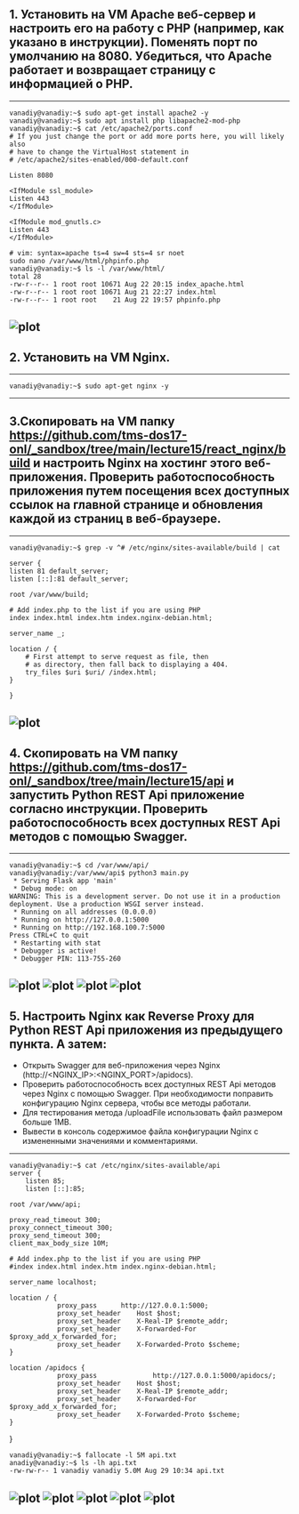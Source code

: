 ## 1. Установить на VM Apache веб-сервер и настроить его на работу с PHP (например, как указано в инструкции). Поменять порт по умолчанию на 8080. Убедиться, что Apache работает и возвращает страницу с информацией о PHP.
---
	vanadiy@vanadiy:~$ sudo apt-get install apache2 -y
	vanadiy@vanadiy:~$ sudo apt install php libapache2-mod-php
	vanadiy@vanadiy:~$ cat /etc/apache2/ports.conf
	# If you just change the port or add more ports here, you will likely also
	# have to change the VirtualHost statement in
	# /etc/apache2/sites-enabled/000-default.conf

	Listen 8080

	<IfModule ssl_module>
	Listen 443
	</IfModule>

	<IfModule mod_gnutls.c>
	Listen 443
	</IfModule>

	# vim: syntax=apache ts=4 sw=4 sts=4 sr noet
	sudo nano /var/www/html/phpinfo.php
	vanadiy@vanadiy:~$ ls -l /var/www/html/
	total 28
	-rw-r--r-- 1 root root 10671 Aug 22 20:15 index_apache.html
	-rw-r--r-- 1 root root 10671 Aug 21 22:27 index.html
	-rw-r--r-- 1 root root    21 Aug 22 19:57 phpinfo.php
![plot](php.png)
---

## 2. Установить на VM Nginx.
---
	vanadiy@vanadiy:~$ sudo apt-get nginx -y
---

## 3.Скопировать на VM папку https://github.com/tms-dos17-onl/_sandbox/tree/main/lecture15/react_nginx/build и настроить Nginx на хостинг этого веб-приложения. Проверить работоспособность приложения путем посещения всех доступных ссылок на главной странице и обновления каждой из страниц в веб-браузере.
---
	vanadiy@vanadiy:~$ grep -v ^# /etc/nginx/sites-available/build | cat

	server {
	listen 81 default_server;
	listen [::]:81 default_server;

	root /var/www/build;

	# Add index.php to the list if you are using PHP
	index index.html index.htm index.nginx-debian.html;

	server_name _;

	location / {
		# First attempt to serve request as file, then
		# as directory, then fall back to displaying a 404.
		try_files $uri $uri/ /index.html;
	}

	}
![plot](nginx_build.png)	
---

## 4. Скопировать на VM папку https://github.com/tms-dos17-onl/_sandbox/tree/main/lecture15/api и запустить Python REST Api приложение согласно инструкции. Проверить работоспособность всех доступных REST Api методов с помощью Swagger.
---
	vanadiy@vanadiy:~$ cd /var/www/api/
	vanadiy@vanadiy:/var/www/api$ python3 main.py
	 * Serving Flask app 'main'
	 * Debug mode: on
	WARNING: This is a development server. Do not use it in a production deployment. Use a production WSGI server instead.
	 * Running on all addresses (0.0.0.0)
	 * Running on http://127.0.0.1:5000
	 * Running on http://192.168.100.7:5000
	Press CTRL+C to quit
	 * Restarting with stat
	 * Debugger is active!
	 * Debugger PIN: 113-755-260
![plot](apidocs.png)
![plot](п_4_1.png)
![plot](п_4_2.png)
![plot](п_4_3.png)
---

## 5. Настроить Nginx как Reverse Proxy для Python REST Api приложения из предыдущего пункта. А затем:
- Открыть Swagger для веб-приложения через Nginx (http://<NGINX_IP>:<NGINX_PORT>/apidocs).
- Проверить работоспособность всех доступных REST Api методов через Nginx с помощью Swagger. При необходимости поправить конфигурацию Nginx сервера, чтобы все методы работали.
- Для тестирования метода /uploadFile использовать файл размером больше 1MB.
- Вывести в консоль содержимое файла конфигурации Nginx с измененными значениями и комментариями.
---
	vanadiy@vanadiy:~$ cat /etc/nginx/sites-available/api 
	server {
		listen 85;
		listen [::]:85;

	root /var/www/api;
	
	proxy_read_timeout 300;
	proxy_connect_timeout 300;
	proxy_send_timeout 300;
	client_max_body_size 10M;

	# Add index.php to the list if you are using PHP
	#index index.html index.htm index.nginx-debian.html;

	server_name localhost;

	location / {
                proxy_pass      http://127.0.0.1:5000;
                proxy_set_header    Host $host;
                proxy_set_header    X-Real-IP $remote_addr;
                proxy_set_header    X-Forwarded-For $proxy_add_x_forwarded_for;
                proxy_set_header    X-Forwarded-Proto $scheme;
	}
	
	location /apidocs {
                proxy_pass              http://127.0.0.1:5000/apidocs/;
                proxy_set_header    Host $host;
                proxy_set_header    X-Real-IP $remote_addr;
                proxy_set_header    X-Forwarded-For $proxy_add_x_forwarded_for;
                proxy_set_header    X-Forwarded-Proto $scheme;
	}
}


	vanadiy@vanadiy:~$ fallocate -l 5M api.txt
	anadiy@vanadiy:~$ ls -lh api.txt 
	-rw-rw-r-- 1 vanadiy vanadiy 5.0M Aug 29 10:34 api.txt
![plot](5_1.png)
![plot](5_2.png)
![plot](5_3.png)
![plot](5_4.png)
![plot](5_5.png)
---
